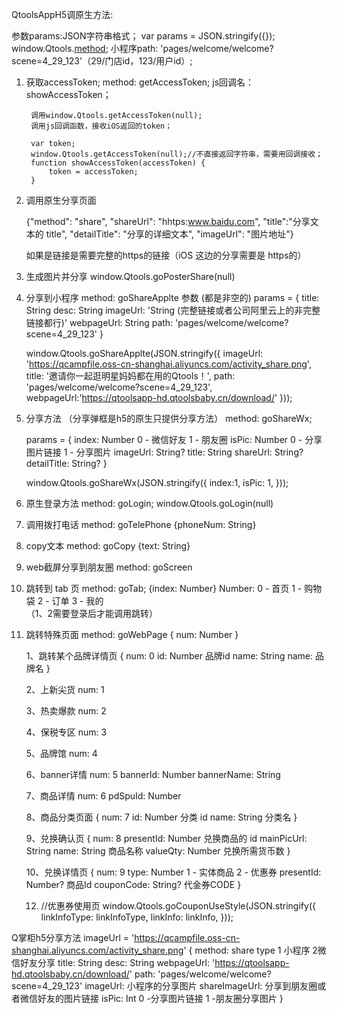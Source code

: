 QtoolsAppH5调原生方法:

参数params:JSON字符串格式；
	var params = JSON.stringify({});
window.Qtools.[method](params/null);
小程序path: 'pages/welcome/welcome?scene=4_29_123'（29/门店id，123/用户id）;


1. 获取accessToken;
	method: getAccessToken;
	js回调名：showAccessToken；

		调用window.Qtools.getAccessToken(null);
		调用js回调函数，接收iOS返回的token；

		var token;
		window.Qtools.getAccessToken(null);//不直接返回字符串，需要用回调接收；
		function showAccessToken(accessToken) {
			token = accessToken;
		}

2. 调用原生分享页面

	 {"method": "share", "shareUrl": "hhtps:www.baidu.com", "title":"分享文本的 title", "detailTitle": "分享的详细文本", "imageUrl": "图片地址"}

	 如果是链接是需要完整的https的链接（iOS 这边的分享需要是 https的）
3. 生成图片并分享
	window.Qtools.goPosterShare(null)

4. 分享到小程序
	method: goShareApplte
	参数 (都是非空的)
	params = {
		title: String
		desc: String
		imageUrl: 'String	(完整链接或者公司阿里云上的非完整链接都行)'
		webpageUrl: String
		path: 'pages/welcome/welcome?scene=4_29_123'
	}

	window.Qtools.goShareApplte(JSON.stringify({
		imageUrl: 'https://qcampfile.oss-cn-shanghai.aliyuncs.com/activity_share.png',
		title: '邀请你一起逛明星妈妈都在用的Qtools！',
		path: 'pages/welcome/welcome?scene=4_29_123',
		webpageUrl:'https://qtoolsapp-hd.qtoolsbaby.cn/download/'
	}));

5. 分享方法 （分享弹框是h5的原生只提供分享方法）
	method: goShareWx;

	params = {
		index: Number 0 - 微信好友 1 - 朋友圈
		isPic: Number 0 - 分享图片链接  1 - 分享图片
		imageUrl: String?
		title: String
		shareUrl: String?
		detailTitle: String?
	}

	window.Qtools.goShareWx(JSON.stringify({
		index:1,
		isPic: 1,
	}));

6. 原生登录方法
	method: goLogin;
	window.Qtools.goLogin(null)

7. 调用拨打电话
	method: goTelePhone
	{phoneNum: String}

8. copy文本
	method: goCopy
	{text: String}

9. web截屏分享到朋友圈
	method: goScreen

10. 跳转到 tab 页
	method: goTab;
	{index: Number}
	Number:
	 0 - 首页
	 1 - 购物袋
	 2 - 订单
	 3 - 我的  
	 （1、2需要登录后才能调用跳转）

11. 跳转特殊页面
	method: goWebPage
	{ num: Number }

	1、跳转某个品牌详情页
	{
		num: 0
		id: Number		品牌id
		name: String		name: 品牌名
	}

	2、上新尖货
	num: 1

	3、热卖爆款
	num: 2

	4、保税专区
	num: 3

	5、品牌馆
	num: 4

	6、banner详情
	num: 5
	bannerId: Number
	bannerName: String

	7、商品详情
	num: 6
	pdSpuId: Number

	8、商品分类页面
	{
		num: 7
		id: Number	分类 id
		name: String	分类名
	}

	9、兑换确认页
	{
		num: 8
		presentId: Number 兑换商品的 id
		mainPicUrl: String
		name: String		商品名称
		valueQty: Number 兑换所需货币数
	}

	10、兑换详情页
	{
		num: 9
		type: Number 1 - 实体商品 2 - 优惠券
		presentId: Number? 商品Id
		couponCode: String?	代金券CODE
	}

	12.	//优惠券使用页
	window.Qtools.goCouponUseStyle(JSON.stringify({
		linkInfoType: linkInfoType,
		linkInfo: linkInfo,
	}));

Q掌柜h5分享方法
	imageUrl = 'https://qcampfile.oss-cn-shanghai.aliyuncs.com/activity_share.png'
	{
	 method: share
	 type 1 小程序 2微信好友分享
	 title: String
	 desc: String
	 webpageUrl: 'https://qtoolsapp-hd.qtoolsbaby.cn/download/'
	 path: 'pages/welcome/welcome?scene=4_29_123'
	 imageUrl: 小程序的分享图片
	 shareImageUrl: 分享到朋友圈或者微信好友的图片链接
	 isPic: Int  0 -分享图片链接 1 -朋友圈分享图片
	}
